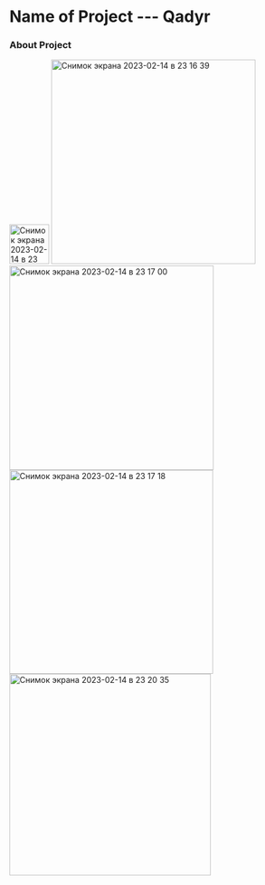 # Name of Project --- Qadyr

### About Project

<img width="70" alt="Снимок экрана 2023-02-14 в 23 32 17" src="https://user-images.githubusercontent.com/90827203/218814566-4403b280-f10a-43c7-b226-15580f08eb1d.png">
<img width="361" alt="Снимок экрана 2023-02-14 в 23 16 39" src="https://user-images.githubusercontent.com/90827203/218812683-749c21e5-200c-45d0-87b6-2d227dfba8fb.png">
<img width="361" alt="Снимок экрана 2023-02-14 в 23 17 00" src="https://user-images.githubusercontent.com/90827203/218812693-2170be3c-1c94-4ea7-9c80-1bf502525d04.png">
<img width="360" alt="Снимок экрана 2023-02-14 в 23 17 18" src="https://user-images.githubusercontent.com/90827203/218812697-9af499a2-fb64-4834-911c-f9b77cdb4070.png">
<img width="356" alt="Снимок экрана 2023-02-14 в 23 20 35" src="https://user-images.githubusercontent.com/90827203/218812707-6a00acdc-3971-4901-8206-aa7b5ac4b34b.png">
